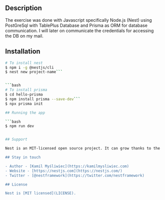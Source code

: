 ## Description

The exercise was done with Javascript specifically Node.js (Nest) using PostGreSql with TablePlus Database and Prisma as ORM for database communication. I will later on communicate the credentials for accessing the DB on my mail.

## Installation

````bash
# To install nest
$ npm i -g @nestjs/cli
$ nest new project-name```


```bash
# To install prisma
$ cd hello-prisma
$ npm install prisma --save-dev```
$ npx prisma init

## Running the app

```bash
$ npm run dev


## Support

Nest is an MIT-licensed open source project. It can grow thanks to the sponsors and support by the amazing backers. If you'd like to join them, please [read more here](https://docs.nestjs.com/support).

## Stay in touch

- Author - [Kamil Myśliwiec](https://kamilmysliwiec.com)
- Website - [https://nestjs.com](https://nestjs.com/)
- Twitter - [@nestframework](https://twitter.com/nestframework)

## License

Nest is [MIT licensed](LICENSE).
````
